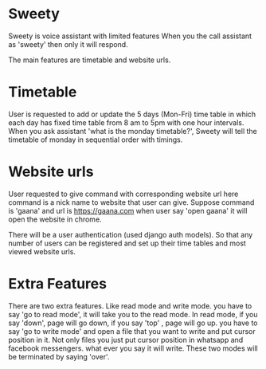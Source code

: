 # Sweety
Sweety is voice assistant with limited features
When you the call assistant as 'sweety' then only it will respond.

The main features are timetable and website urls.
# Timetable
User is requested to add or update the 5 days (Mon-Fri) time table in which each day has fixed time table from 8 am to 5pm with one hour intervals.
When you ask assistant  'what is the monday timetable?', Sweety will tell the timetable of monday in sequential order with timings.
# Website urls
User requested to give command with corresponding website url
here command is a nick name to website that user can give.
Suppose 
command is 'gaana' and url is https://gaana.com
when user say 'open gaana' it will open the website in chrome.

There will be a user authentication (used django auth models).
So that any number of users can be registered and set up their time tables and most viewed website urls.

# Extra Features
There are two extra features.
Like read mode and write mode.
you have to say 'go to read mode',
it will take you to the read mode.
In read mode, 
if you say 'down', page will go down, 
if you say 'top' , page will go up.
you have to say 'go to write mode' and open a file that you want to write and put cursor position in it.
Not only files you just put cursor position in whatsapp and facebook messengers.
what ever you say it will write.
These two modes will be terminated by saying 'over'.

